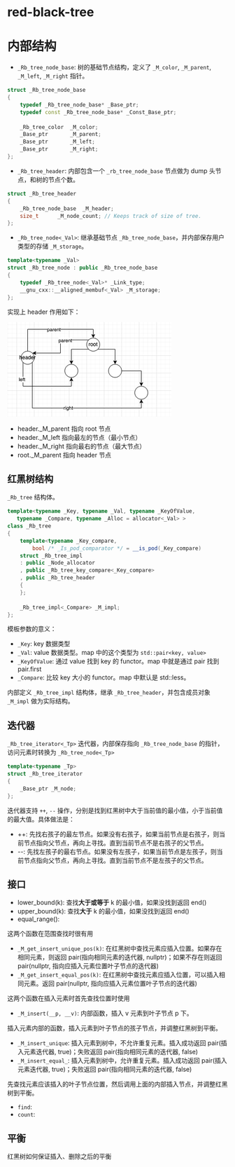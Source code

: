 # red-black-tree

# 内部结构

- `_Rb_tree_node_base`: 树的基础节点结构，定义了 `_M_color`, `_M_parent`, `_M_left`, `_M_right` 指针。

```c++
struct _Rb_tree_node_base
{
    typedef _Rb_tree_node_base* _Base_ptr;
    typedef const _Rb_tree_node_base* _Const_Base_ptr;

    _Rb_tree_color	_M_color;
    _Base_ptr		_M_parent;
    _Base_ptr		_M_left;
    _Base_ptr		_M_right;
};
```

- `_Rb_tree_header`: 内部包含一个 `_rb_tree_node_base` 节点做为 dump 头节点，和树的节点个数。

```c++
struct _Rb_tree_header
{
    _Rb_tree_node_base	_M_header;
    size_t		_M_node_count; // Keeps track of size of tree.
};
```

- `_Rb_tree_node<_Val>`: 继承基础节点 `_Rb_tree_node_base`，并内部保存用户类型的存储 `_M_storage`。

```c++
template<typename _Val>
struct _Rb_tree_node : public _Rb_tree_node_base
{
    typedef _Rb_tree_node<_Val>* _Link_type;
    __gnu_cxx::__aligned_membuf<_Val> _M_storage;
};
```

实现上 header 作用如下：

![rbt_header](https://github.com/castleBoat/dsa/raw/main/SGI-STL/img/rbt_header.png)

  - header._M_parent 指向 root 节点
  - header._M_left 指向最左的节点（最小节点）
  - header._M_right 指向最右的节点（最大节点）
  - root._M_parent 指向 header 节点

## 红黑树结构

`_Rb_tree` 结构体。

```c++
template<typename _Key, typename _Val, typename _KeyOfValue,
   typename _Compare, typename _Alloc = allocator<_Val> >
class _Rb_tree
{
    template<typename _Key_compare,
        bool /* _Is_pod_comparator */ = __is_pod(_Key_compare)
    struct _Rb_tree_impl
    : public _Node_allocator
    , public _Rb_tree_key_compare<_Key_compare>
    , public _Rb_tree_header
    {
    };

    _Rb_tree_impl<_Compare> _M_impl;
};
```

模板参数的意义：

- `_Key`: key 数据类型
- `_Val`: value 数据类型。map 中的这个类型为 `std::pair<key, value>`
- `_KeyOfValue`: 通过 value 找到 key 的 functor。map 中就是通过 pair 找到 pair.first
- `_Compare`: 比较 key 大小的 functor。map 中默认是 std::less。

内部定义 `_Rb_tree_impl` 结构体，继承 `_Rb_tree_header`，并包含成员对象 `_M_impl` 做为实际结构。

## 迭代器

`_Rb_tree_iterator<_Tp>` 迭代器，内部保存指向 `_Rb_tree_node_base` 的指针，访问元素时转换为 `_Rb_tree_node<_Tp>`

```c++
template<typename _Tp>
struct _Rb_tree_iterator
{
    _Base_ptr _M_node;
};
```

迭代器支持 `++`, `--` 操作，分别是找到红黑树中大于当前值的最小值，小于当前值的最大值。具体做法是：

- ++: 先找右孩子的最左节点。如果没有右孩子，如果当前节点是右孩子，则当前节点指向父节点，再向上寻找。直到当前节点不是右孩子的父节点。
- --: 先找左孩子的最右节点。如果没有左孩子，如果当前节点是左孩子，则当前节点指向父节点，再向上寻找。直到当前节点不是左孩子的父节点。

## 接口

- lower_bound(k): 查找**大于或等于** k 的最小值，如果没找到返回 end()
- upper_bound(k): 查找**大于** k 的最小值，如果没找到返回 end()
- equal_range():

这两个函数在范围查找时很有用

- `_M_get_insert_unique_pos(k)`: 在红黑树中查找元素应插入位置。如果存在相同元素，则返回 pair(指向相同元素的迭代器, nullptr)；如果不存在则返回 pair(nullptr, 指向应插入元素位置叶子节点的迭代器)
- `_M_get_insert_equal_pos(k)`: 在红黑树中查找元素应插入位置，可以插入相同元素。返回 pair(nullptr, 指向应插入元素位置叶子节点的迭代器)

这两个函数在插入元素时首先查找位置时使用

- `_M_insert(__p, __v)`: 内部函数，插入 v 元素到叶子节点 p 下。

插入元素内部的函数，插入元素到叶子节点的孩子节点，并调整红黑树到平衡。

- `_M_insert_unique`: 插入元素到树中，不允许重复元素。插入成功返回 pair(插入元素迭代器, true)；失败返回 pair(指向相同元素的迭代器, false)
- `_M_insert_equal_`: 插入元素到树中，允许重复元素。插入成功返回 pair(插入元素迭代器, true)；失败返回 pair(指向相同元素的迭代器, false)

先查找元素应该插入的叶子节点位置，然后调用上面的内部插入节点，并调整红黑树到平衡。

- `find`:
- `count`:

## 平衡

红黑树如何保证插入、删除之后的平衡
